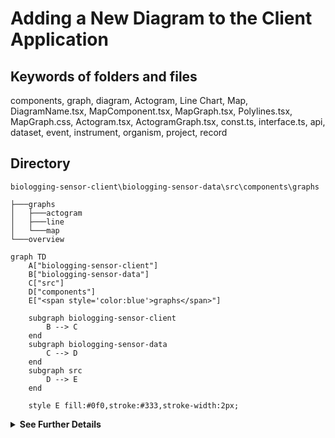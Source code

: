 # Adding a New Diagram to the Client Application

## Keywords of folders and files
components, graph, diagram, Actogram, Line Chart, Map, DiagramName.tsx, MapComponent.tsx, MapGraph.tsx, Polylines.tsx, MapGraph.css, Actogram.tsx, ActogramGraph.tsx, const.ts, interface.ts, api, dataset, event, instrument, organism, project, record

## Directory
```
biologging-sensor-client\biologging-sensor-data\src\components\graphs
```

```
├───graphs
│   ├───actogram
│   ├───line
│   └───map
└───overview
```


```mermaid
graph TD
    A["biologging-sensor-client"] 
    B["biologging-sensor-data"]
    C["src"]
    D["components"]
    E["<span style='color:blue'>graphs</span>"]

    subgraph biologging-sensor-client
        B --> C
    end
    subgraph biologging-sensor-data
        C --> D
    end
    subgraph src
        D --> E
    end

    style E fill:#0f0,stroke:#333,stroke-width:2px;

```


<details>
  <summary><strong>See Further Details</strong></summary>
## Main Steps

To add a new diagram to the client application, follow these steps:

### 1. Identify the Diagram Type:

Determine the type of diagram you want to add (e.g., Actogram, Line Chart, Map).

### 2. Create a New Diagram Component:

- Inside the "components" folder in the "src" directory, locate the "graph" folder.
- Depending on the diagram type, you may need to create a new folder for the diagram within the "graph" folder.
- Create a new file for the diagram component. For example, if adding a new line chart, create a new file named <DiagramName>.tsx inside the appropriate folder (e.g., "line" OR "chart" folder).
- Implement the logic and rendering code for the diagram component based on your requirements.
- Ensure to import any necessary dependencies and define interfaces or types as needed.

### 3. Integrate the Component into Existing Pages:

- Identify the pages or components where you want to display the new diagram.
- Import the newly created diagram component into these pages or components.
- Pass any required data or props to the diagram component to populate it with data.
- Ensure to update the rendering logic of the parent components to include the new diagram component.

### 4. Update Styling (if necessary):

- Apply any necessary styling to the new diagram component to ensure it matches the visual style of the existing application.
- You can add or modify CSS files associated with the diagram component for styling purposes.

## Files to Edit or Create

### For Line Chart (Example):

- Inside the "graph" folder, locate the "line" folder.
- Create a new file named <DiagramName>.tsx for the line chart component.
- Implement the logic and rendering code for the line chart component.
- Ensure to import any necessary dependencies and define interfaces or types as needed.

### For Map Component (Example):

- Inside the "graph" folder, locate the "map" folder.
- Create or modify files such as MapComponent.tsx, MapGraph.tsx, Polylines.tsx, and MapGraph.css as necessary.
- Implement the logic and rendering code for the map component and related files based on your requirements.

### For Actogram Component (Example):

- Inside the "graph" folder, locate the "actogram" folder.
- Create or modify files such as Actogram.tsx, ActogramGraph.tsx, const.ts, and interface.ts as necessary.
- Implement the logic and rendering code for the actogram component and related files based on your requirements.

## API Interfaces

API interfaces are imported from the following directory `api`:
`biologging-sensor-client\biologging-sensor-data\src\api`

Each subdirectory under api handles interactions for different types of data and includes the following key files:

- dataset: Handles dataset-related API interactions.
- event: Manages event-related API calls.
- instrument: Responsible for instrument data API interactions.
- organism: Deals with organism-related API calls.
- project: Manages project-specific API interactions.
- record: Handles record-related API data.

Each subdirectory follows the same structure but is tailored to handle its specific type of data interactions.

Example Import Statement:

```typescript
import { Record } from '@/api/record/record.interface';
```

</details>

